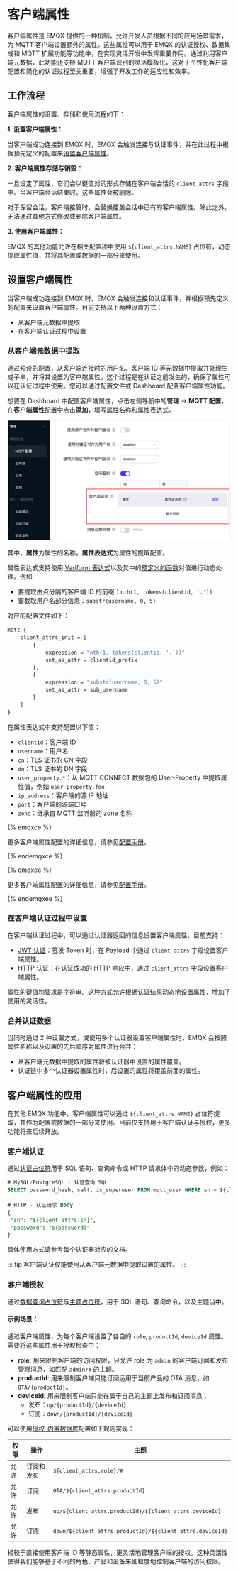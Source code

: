 # 客户端属性

客户端属性是 EMQX 提供的一种机制，允许开发人员根据不同的应用场景需求，为 MQTT 客户端设置额外的属性。这些属性可以用于 EMQX 的认证授权、数据集成和 MQTT 扩展功能等功能中，在实现灵活开发中发挥重要作用。通过利用客户端元数据，此功能还支持 MQTT 客户端识别的灵活模板化，这对于个性化客户端配置和简化的认证过程至关重要，增强了开发工作的适应性和效率。

## 工作流程

客户端属性的设置、存储和使用流程如下：

**1. 设置客户端属性：**

当客户端成功连接到 EMQX 时，EMQX 会触发连接与认证事件，并在此过程中根据预先定义的配置来[设置客户端属性](#设置客户端属性)。

**2. 客户端属性存储与销毁：**

一旦设定了属性，它们会以键值对的形式存储在客户端会话的 `client_attrs` 字段中。当客户端会话结束时，这些属性会被删除。

对于保留会话，客户端接管时，会替换覆盖会话中已有的客户端属性。除此之外，无法通过其他方式修改或删除客户端属性。

**3. 使用客户端属性：**

EMQX 的其他功能允许在相关配置项中使用 `${client_attrs.NAME}` 占位符，动态提取属性值，并将其配置或数据的一部分来使用。

## 设置客户端属性

当客户端成功连接到 EMQX 时，EMQX 会触发连接和认证事件，并根据预先定义的配置来设置客户端属性。目前支持以下两种设置方式：

- 从客户端元数据中提取
- 在客户端认证过程中设置

### 从客户端元数据中提取

通过预设的配置，从客户端连接时的用户名、客户端 ID 等元数据中提取并处理生成子串，并将其设置为客户端属性。这个过程是在认证之前发生的，确保了属性可以在认证过程中使用。您可以通过配置文件或 Dashboard 配置客户端属性功能。

想要在 Dashboard 中配置客户端属性，点击左侧导航中的**管理** -> **MQTT 配置**，在**客户端属性**配置中点击**添加**，填写属性名称和属性表达式。

![客户端属性设置](./assets/client_attributes_config_ee.png)

其中，**属性**为属性的名称，**属性表达式**为属性的提取配置。

属性表达式支持使用 [Variform 表达式](../configuration/configuration.md#variform-表达式)以及其中的[预定义的函数](../configuration/configuration.md#预定义函数)对值进行动态处理。例如:

- 要提取由点分隔的客户端 ID 的前缀：`nth(1, tokens(clientid, '.'))`
- 要截取用户名部分信息：`substr(username, 0, 5)`

对应的配置文件如下：

```bash
mqtt {
    client_attrs_init = [
        {
            expression = "nth(1, tokens(clientid, '.'))"
            set_as_attr = clientid_prefix
        },
        {
            expression = "substr(username, 0, 5)"
            set_as_attr = sub_username
        }
    ]
}
```

在属性表达式中支持配置以下值：

- `clientid`：客户端 ID
- `username`：用户名
- `cn`：TLS 证书的 CN 字段
- `dn`：TLS 证书的 DN 字段
- `user_property.*`：从 MQTT CONNECT 数据包的 User-Property 中提取属性值，例如 `user_property.foo`
- `ip_address`：客户端的源 IP 地址
- `port`：客户端的源端口号
- `zone`：继承自 MQTT 监听器的 zone 名称

{% emqxce %}

更多客户端属性配置的详细信息，请参见[配置手册](https://www.emqx.io/docs/en/v@CE_VERSION@/hocon/)。

{% endemqxce %}

{% emqxee %}

更多客户端属性配置的详细信息，请参见[配置手册](https://docs.emqx.com/en/enterprise/v@EE_VERSION@/hocon/)。

{% endemqxee %}

### 在客户端认证过程中设置

在客户端认证过程中，可以通过认证器返回的信息设置客户端属性，目前支持：

- [JWT 认证](../access-control/authn/jwt.md)：签发 Token 时，在 Payload 中通过 `client_attrs` 字段设置客户端属性。
- [HTTP 认证](../access-control//authn/http.md)：在认证成功的 HTTP 响应中，通过 `client_attrs` 字段设置客户端属性。

属性的键值均要求是字符串。这种方式允许根据认证结果动态地设置属性，增加了使用的灵活性。

### 合并认证数据

当同时通过 2 种设置方式，或使用多个认证器设置客户端属性时，EMQX 会按照属性名称以及设置的先后顺序对属性进行合并：

- 从客户端元数据中提取的属性将被认证器中设置的属性覆盖。
- 认证链中多个认证器设置属性时，后设置的属性将覆盖前面的属性。

## 客户端属性的应用

在其他 EMQX 功能中，客户端属性可以通过 `${client_attrs.NAME}` 占位符提取，并作为配置或数据的一部分来使用。目前仅支持用于客户端认证与授权，更多功能将来后续开放。

### 客户端认证

通过[认证占位符](../access-control/authn/authn.md#认证占位符)用于 SQL 语句、查询命令或 HTTP 请求体中的动态参数，例如：

```sql
# MySQL/PostgreSQL - 认证查询 SQL
SELECT password_hash, salt, is_superuser FROM mqtt_user WHERE sn = ${client_attrs.sn} LIMIT 1

# HTTP - 认证请求 Body
{ 
 "sn": "${client_attrs.sn}",
 "password": "${password}"
}
```

具体使用方式请参考每个认证器对应的文档。

::: tip
客户端认证仅能使用从客户端元数据中提取设置的属性。
:::

### 客户端授权

通过[数据查询占位符](../access-control/authz/authz.md#数据查询占位符)与[主题占位符](../access-control/authz/authz.md#主题占位符)，用于 SQL 语句、查询命令，以及主题当中。

#### 示例场景：

通过客户端属性，为每个客户端设置了各自的 `role`, `productId`, `deviceId` 属性。需要将这些属性用于授权检查中：

- **role**: 用来限制客户端的访问权限，只允许 role 为 `admin` 的客户端订阅和发布管理消息，如匹配 `admin/#` 的主题。
- **productId**: 用来限制客户端只能订阅适用于当前产品的 OTA 消息，如 `OTA/{prodoctId}`。
- **deviceId**: 用来限制客户端只能在属于自己的主题上发布和订阅消息：
  - 发布：`up/{productId}/{deviceId}`
  - 订阅：`down/{productId}/{deviceId}`


可以使用[授权-内置数据库](../access-control/authz/mnesia.md)配置如下规则实现：

| 权限 | 操作 | 主题 |
| --- |  --- |  --- |
| 允许 | 订阅和发布 | `${client_attrs.role}/#` |
| 允许 | 订阅 | `OTA/${client_attrs.productId}` |
| 允许 | 发布 | `up/${client_attrs.productId}/${client_attrs.deviceId}` |
| 允许 | 订阅 | `down/${client_attrs.productId}/${client_attrs.deviceId}` |

相较于直接使用客户端 ID 等静态属性，更灵活地管理客户端的授权。这种灵活性使得我们能够基于不同的角色、产品和设备来细粒度地控制客户端的访问权限。
